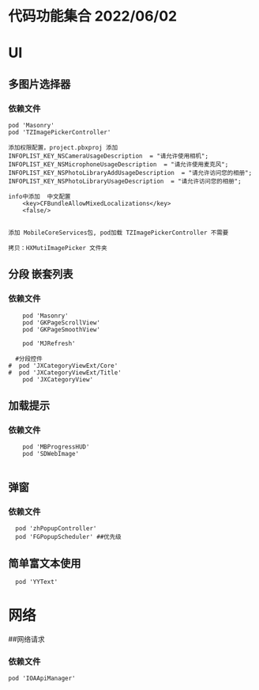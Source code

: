 # 代码功能集合 2022/06/02

# UI
##  多图片选择器
###  依赖文件
```
pod 'Masonry'
pod 'TZImagePickerController'

添加权限配置，project.pbxproj 添加
INFOPLIST_KEY_NSCameraUsageDescription  = "请允许使用相机";
INFOPLIST_KEY_NSMicrophoneUsageDescription  = "请允许使用麦克风";
INFOPLIST_KEY_NSPhotoLibraryAddUsageDescription  = "请允许访问您的相册";
INFOPLIST_KEY_NSPhotoLibraryUsageDescription  = "请允许访问您的相册";  

info中添加  中文配置
    <key>CFBundleAllowMixedLocalizations</key>
    <false/>
     

添加 MobileCoreServices包, pod加载 TZImagePickerController 不需要

拷贝：HXMutiImagePicker 文件夹

```

## 分段 嵌套列表
### 依赖文件
```
    pod 'Masonry'
    pod 'GKPageScrollView'
    pod 'GKPageSmoothView'
  
    pod 'MJRefresh'
  
  #分段控件
#  pod 'JXCategoryViewExt/Core'
#  pod 'JXCategoryViewExt/Title'
    pod 'JXCategoryView'
```

## 加载提示
### 依赖文件
```
    pod 'MBProgressHUD'
    pod 'SDWebImage'
    
```

## 弹窗
### 依赖文件
```
  pod 'zhPopupController'
  pod 'FGPopupScheduler' ##优先级
```

## 简单富文本使用
```
  pod 'YYText'
```

# 网络
##网络请求
###  依赖文件
```
pod 'IOAApiManager'
```

